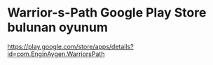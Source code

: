 # Warrior-s-Path Google Play Store bulunan oyunum
https://play.google.com/store/apps/details?id=com.EnginAygen.WarriorsPath
